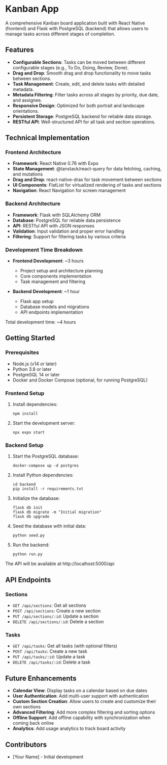# Kanban App

A comprehensive Kanban board application built with React Native (frontend) and Flask with PostgreSQL (backend) that allows users to manage tasks across different stages of completion.

## Features

- **Configurable Sections**: Tasks can be moved between different configurable stages (e.g., To Do, Doing, Review, Done).
- **Drag and Drop**: Smooth drag and drop functionality to move tasks between sections.
- **Task Management**: Create, edit, and delete tasks with detailed metadata.
- **Metadata Filtering**: Filter tasks across all stages by priority, due date, and assignee.
- **Responsive Design**: Optimized for both portrait and landscape orientations.
- **Persistent Storage**: PostgreSQL backend for reliable data storage.
- **RESTful API**: Well-structured API for all task and section operations.

## Technical Implementation

### Frontend Architecture

- **Framework**: React Native 0.76 with Expo
- **State Management**: @tanstack/react-query for data fetching, caching, and mutations
- **Drag and Drop**: react-native-drax for task movement between sections
- **UI Components**: FlatList for virtualized rendering of tasks and sections
- **Navigation**: React Navigation for screen management

### Backend Architecture

- **Framework**: Flask with SQLAlchemy ORM
- **Database**: PostgreSQL for reliable data persistence
- **API**: RESTful API with JSON responses
- **Validation**: Input validation and proper error handling
- **Filtering**: Support for filtering tasks by various criteria

### Development Time Breakdown

- **Frontend Development**: ~3 hours
  - Project setup and architecture planning
  - Core components implementation
  - Task management and filtering

- **Backend Development**: ~1 hour
  - Flask app setup
  - Database models and migrations
  - API endpoints implementation

Total development time: ~4 hours

## Getting Started

### Prerequisites

- Node.js (v14 or later)
- Python 3.8 or later
- PostgreSQL 14 or later
- Docker and Docker Compose (optional, for running PostgreSQL)

### Frontend Setup

1. Install dependencies:
   ```
   npm install
   ```

2. Start the development server:
   ```
   npx expo start
   ```

### Backend Setup

1. Start the PostgreSQL database:
   ```
   docker-compose up -d postgres
   ```

2. Install Python dependencies:
   ```
   cd backend
   pip install -r requirements.txt
   ```

3. Initialize the database:
   ```
   flask db init
   flask db migrate -m "Initial migration"
   flask db upgrade
   ```

4. Seed the database with initial data:
   ```
   python seed.py
   ```

5. Run the backend:
   ```
   python run.py
   ```

The API will be available at http://localhost:5000/api

## API Endpoints

### Sections

- `GET /api/sections`: Get all sections
- `POST /api/sections`: Create a new section
- `PUT /api/sections/:id`: Update a section
- `DELETE /api/sections/:id`: Delete a section

### Tasks

- `GET /api/tasks`: Get all tasks (with optional filters)
- `POST /api/tasks`: Create a new task
- `PUT /api/tasks/:id`: Update a task
- `DELETE /api/tasks/:id`: Delete a task

## Future Enhancements

- **Calendar View**: Display tasks on a calendar based on due dates
- **User Authentication**: Add multi-user support with authentication
- **Custom Section Creation**: Allow users to create and customize their own sections
- **Advanced Filtering**: Add more complex filtering and sorting options
- **Offline Support**: Add offline capability with synchronization when coming back online
- **Analytics**: Add usage analytics to track board activity

## Contributors

- [Your Name] - Initial development